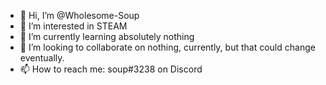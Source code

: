 - 👋 Hi, I’m @Wholesome-Soup
- 👀 I’m interested in STEAM
- 🌱 I’m currently learning absolutely nothing
- 💞️ I’m looking to collaborate on nothing, currently, but that could change eventually. 
- 📫 How to reach me: soup#3238 on Discord

<!---
Wholesome-Soup/Wholesome-Soup is a ✨ special ✨ repository because its `README.md` (this file) appears on your GitHub profile.
You can click the Preview link to take a look at your changes.
--->
